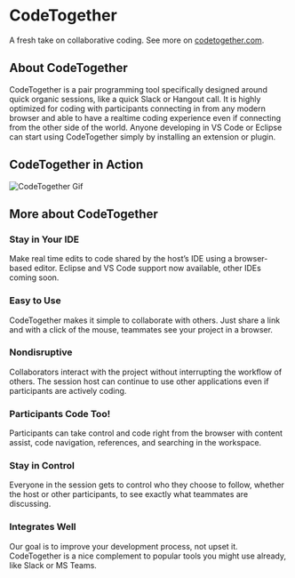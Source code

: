 # CodeTogether
A fresh take on collaborative coding.
See more on [codetogether.com](https://www.codetogether.com).

## About CodeTogether
CodeTogether is a pair programming tool specifically designed around quick organic sessions, like a quick Slack or Hangout call. It is highly optimized for coding with participants connecting in from any modern browser and able to have a realtime coding experience even if connecting from the other side of the world. Anyone developing in VS Code or Eclipse can start using CodeTogether simply by installing an extension or plugin.

## CodeTogether in Action
![CodeTogether Gif](docs/images/codetogether.gif)

## More about CodeTogether

### Stay in Your IDE
Make real time edits to code shared by the host’s IDE using a browser-based editor. Eclipse and VS Code support now available, other IDEs coming soon.

### Easy to Use
CodeTogether makes it simple to collaborate with others. Just share a link and with a click of the mouse, teammates see your project in a browser.

### Nondisruptive
Collaborators interact with the project without interrupting the workflow of others. The session host can continue to use other applications even if participants are actively coding.

### Participants Code Too!
Participants can take control and code right from the browser with content assist, code navigation, references, and searching in the workspace.

### Stay in Control
Everyone in the session gets to control who they choose to follow, whether the host or other participants, to see exactly what teammates are discussing.

### Integrates Well
Our goal is to improve your development process, not upset it. CodeTogether is a nice complement to popular tools you might use already, like Slack or MS Teams.